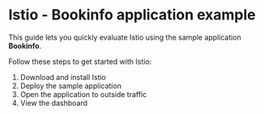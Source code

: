 # Istio - Bookinfo application example

This guide lets you quickly evaluate Istio using the sample application **Bookinfo**.

Follow these steps to get started with Istio:

1. Download and install Istio
2. Deploy the sample application
3. Open the application to outside traffic
4. View the dashboard